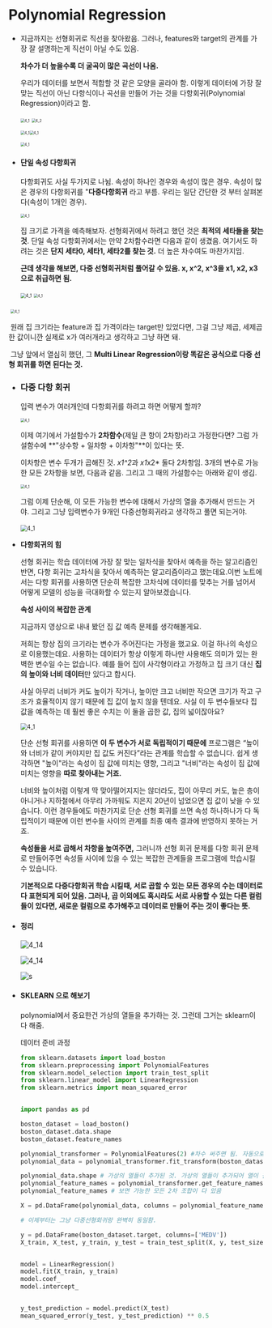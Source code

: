 

# Polynomial Regression

- 지금까지는 선형회귀로 직선을 찾아왔음. 그러나, features와 target의 관계를 가장 잘 설명하는게 직선이 아닐 수도 있음. 

  **차수가 더 높을수록 더 굴곡이 많은 곡선이 나옴.** 

  우리가 데이터를 보면서 적합할 것 같은 모양을 골라야 함. 이렇게 데이터에 가장 잘 맞는 직선이 아닌 다항식이나 곡선을 만들어 가는 것을 다항회귀(Polynomial Regression)이라고 함. 

  <img src="./resources/4_1.png" alt="4_1" style="zoom:50%;" /> <img src="./resources/4_2.png" alt="4_2" style="zoom:50%;" />

  <img src="./resources/4_3.png" alt="4_1" style="zoom:50%;" /><img src="./resources/4_4.png" alt="4_1" style="zoom:50%;" />

  <img src="./resources/4_5.png" alt="4_1" style="zoom:50%;" />









- #### 단일 속성 다항회귀

  다항회귀도 사실 두가지로 나뉨. 속성이 하나인 경우와 속성이 많은 경우. 속성이 많은 경우의 다항회귀를 "**다중다항회귀** 라고 부름. 우리는 일단 간단한 것 부터 살펴본다(속성이 1개인 경우).

  <img src="./resources/4_6.png" alt="4_1" style="zoom:50%;" />

  집 크기로 가격을 예측해보자. 선형회귀에서 하려고 했던 것은 **최적의 세타들을 찾는 것**. 단일 속성 다항회귀에서는 만약 2차함수라면 다음과 같이 생겼음. 여기서도 하려는 것은 **단지 세타0, 세타1, 세타2를 찾는 것.** 더 높은 차수여도 마찬가지임. 

  **근데 생각을 해보면, 다중 선형회귀처럼 풀어갈 수 있음. x, x^2, x^3을 x1, x2, x3으로 취급하면 됨.** 

  <img src="./resources/4_7.png" alt="4_1" style="zoom:62%;" />

  <img src="./resources/4_8.png" alt="4_1" style="zoom:50%;" />

​							<img src="./resources/4_9.png" alt="4_1" style="zoom:50%;" />

​	원래 집 크기라는 feature과 집 가격이라는 target만 있었다면, 그걸 그냥 제곱, 세제곱 한 값이니깐 실제로 x가 여러개라고 생각하고 그냥 하면 돼. 

​	그냥 앞에서 열심히 했던, 그 **Multi Linear Regression이랑 똑같은 공식으로 다중 선형 회귀를 하면 된다는 것.**

#### 

- ###  다중 다항 회귀

  입력 변수가 여러개인데 다항회귀를 하려고 하면 어떻게 할까?

  <img src="./resources/4_10.png" alt="4_1" style="zoom:50%;" />

  이제 여기에서 가설함수가 **2차함수**(제일 큰 항이 2차항)라고 가정한다면? 그럼 가설함수에 **"상수항 + 일차항 + 이차항"**이 있다는 뜻. 

  이차항은 변수 두개가 곱해진 것.  *x1^2*과 *x1*x2* 둘다 2차항임. 3개의 변수로 가능한 모든 2차항을 보면, 다음과 같음. 그리고 그 때의 가설함수는 아래와 같이 생김. 

  <img src="./resources/4_11.png" alt="4_1" style="zoom:50%;" />

  그럼 이제 단순해, 이 모든 가능한 변수에 대해서 가상의 열을 추가해서 만드는 거야. 그리고 그냥 입력변수가 9개인 다중선형회귀라고 생각하고 풀면 되는거야. 

  ​			<img src="./resources/4_12.png" alt="4_1" style="zoom:80%;" />

- **다항회귀의 힘**

  선형 회귀는 학습 데이터에 가장 잘 맞는 일차식을 찾아서 예측을 하는 알고리즘인 반면, 다항 회귀는 고차식을 찾아서 예측하는 알고리즘이라고 했는데요.이번 노트에서는 다항 회귀를 사용하면 단순히 복잡한 고차식에 데이터를 맞추는 거를 넘어서 어떻게 모델의 성능을 극대화할 수 있는지 알아보겠습니다.

  **속성 사이의 복잡한 관계**

  지금까지 영상으로 내내 봤던 집 값 예측 문제를 생각해볼게요.

  저희는 항상 집의 크기라는 변수가 주어진다는 가정을 했고요. 이걸 하나의 속성으로 이용했는데요. 사용하는 데이터가 항상 이렇게 하나만 사용해도 의미가 있는 완벽한 변수일 수는 없습니다. 예를 들어 집이 사각형이라고 가정하고 집 크기 대신 **집의 높이와 너비 데이터**만 있다고 합시다.

  사실 아무리 너비가 커도 높이가 작거나, 높이만 크고 너비만 작으면 크기가 작고 구조가 효율적이지 않기 때문에 집 값이 높지 않을 텐데요. 사실 이 두 변수들보다 집값을 예측하는 데 훨씬 좋은 수치는 이 둘을 곱한 값, 집의 넓이잖아요?

  <img src="./resources/4_13.png" alt="4_1" style="zoom:80%;" />

  단순 선형 회귀를 사용하면 **이 두 변수가 서로 독립적이기 때문에** 프로그램은 “높이와 너비가 같이 커야지만 집 값도 커진다”라는 관계를 학습할 수 없습니다. 쉽게 생각하면 "높이"라는 속성이 집 값에 미치는 영향, 그리고 "너비"라는 속성이 집 값에 미치는 영향을 **따로 찾아내는 거죠.**

  너비와 높이처럼 이렇게 딱 맞아떨어지지는 않더라도, 집이 아무리 커도, 높은 층이 아니거나 지하철에서 아무리 가까워도 지은지 20년이 넘었으면 집 값이 낮을 수 있습니다. 이런 경우들에도 마찬가지로 단순 선형 회귀를 쓰면 속성 하나하나가 다 독립적이기 때문에 이런 변수들 사이의 관계를 최종 예측 결과에 반영하지 못하는 거죠.

  **속성들을 서로 곱해서 차항을 높여주면,** 그러니까 선형 회귀 문제를 다항 회귀 문제로 만들어주면 속성들 사이에 있을 수 있는 복잡한 관계들을 프로그램에 학습시킬 수 있습니다.

  

  **기본적으로 다중다항회귀 학습 시킬때, 서로 곱할 수 있는 모든 경우의 수는 데이터로 다 표현되게 되어 있음. 그러나, 곱 이외에도 혹시라도 서로 사용할 수 있는 다른 컬럼들이 있다면, 새로운 컬럼으로 추가해주고 데이터로 만들어 주는 것이 좋다는 뜻.**



- #### 정리

  ![4_14](./resources/4_14.jpeg)

  ![4_14](./resources/4_15.jpeg)

  ![s](./resources/4_16.jpeg)

- #### SKLEARN 으로 해보기

  polynomial에서 중요한건 가상의 열들을 추가하는 것. 그런데 그거는 sklearn이 다 해줌. 

  데이터 준비 과정

  ```python
  from sklearn.datasets import load_boston
  from sklearn.preprocessing import PolynomialFeatures
  from sklearn.model_selection import train_test_split
  from sklearn.linear_model import LinearRegression
  from sklearn.metrics import mean_squared_error
  
  
  import pandas as pd
  
  boston_dataset = load_boston()
  boston_dataset.data.shape
  boston_dataset.feature_names
  
  polynomial_transformer = PolynomialFeatures(2) #차수 써주면 됨. 자동으로 Poly에 맞는 데이터 만들어 주는 변환기
  polynomial_data = polynomial_transformer.fit_transform(boston_dataset.data)
  
  polynomial_data.shape # 가상의 열들이 추가된 것. 가상의 열들이 추가되어 열이 훨씬 많아짐. 
  polynomial_feature_names = polynomial_transformer.get_feature_names(boston_dataset.feature_names)
  polynomial_feature_names # 보면 가능한 모든 2차 조합이 다 있음
  
  X = pd.DataFrame(polynomial_data, columns = polynomial_feature_names)
  ```

  ```python
  # 이제부터는 그냥 다중선형회귀랑 완벽히 동일함. 
  
  y = pd.DataFrame(boston_dataset.target, columns=['MEDV'])
  X_train, X_test, y_train, y_test = train_test_split(X, y, test_size = 0.2, random_state = 5)
  
  
  model = LinearRegression()
  model.fit(X_train, y_train)
  model.coef_
  model.intercept_
  
  
  y_test_prediction = model.predict(X_test)
  mean_squared_error(y_test, y_test_prediction) ** 0.5
  ```

  